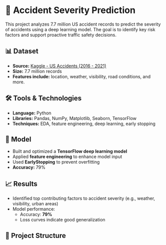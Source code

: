 # 🚗 Accident Severity Prediction

This project analyzes 7.7 million US accident records to predict the severity of accidents using a deep learning model. The goal is to identify key risk factors and support proactive traffic safety decisions.

## 📊 Dataset

- **Source:** [Kaggle - US Accidents (2016 - 2021)](https://www.kaggle.com/datasets/sobhanmoosavi/us-accidents)
- **Size:** 7.7 million records
- **Features include:** location, weather, visibility, road conditions, and more.

## 🛠️ Tools & Technologies

- **Language:** Python  
- **Libraries:** Pandas, NumPy, Matplotlib, Seaborn, TensorFlow  
- **Techniques:** EDA, feature engineering, deep learning, early stopping

## 🧠 Model

- Built and optimized a **TensorFlow deep learning model**  
- Applied **feature engineering** to enhance model input  
- Used **EarlyStopping** to prevent overfitting  
- **Accuracy:** 79%

## 📈 Results

- Identified top contributing factors to accident severity (e.g., weather, visibility, urban areas)
- Model performance:  
  - Accuracy: **79%**  
  - Loss curves indicate good generalization

## 📂 Project Structure

